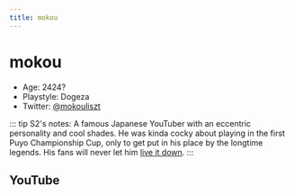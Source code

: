 ```yaml
---
title: mokou
---
```

# mokou
* Age: 2424?
* Playstyle: Dogeza
* Twitter: [@mokouliszt](https://twitter.com/mokouliszt)

::: tip S2's notes:
A famous Japanese YouTuber with an eccentric personality and cool shades. He was kinda cocky about playing in the first Puyo Championship Cup, only to get put in his place by the longtime legends. His fans will never let him [live it down](https://kotaku.com/youtuber-apologizes-for-six-minutes-after-tournament-lo-1825316692).
:::

## YouTube
<YouTube :id="'UCENoC6MLc4pL-vehJyzSWmg'" :isStream="true" />